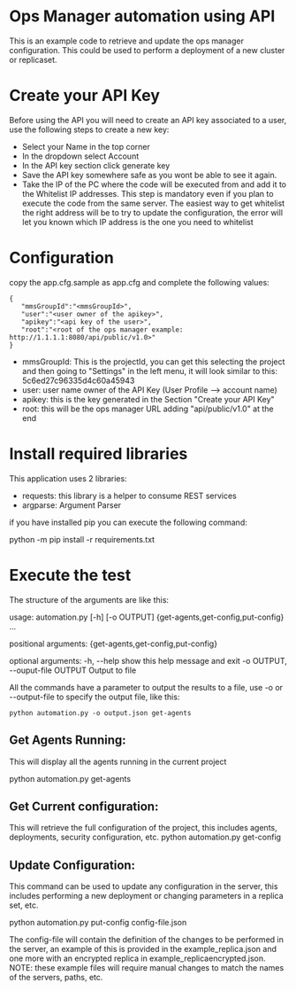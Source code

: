 # Ops Manager automation using API

This is an example code to retrieve and update the ops manager configuration. This could be used to perform a deployment of a new cluster or replicaset.

# Create your API Key

Before using the API you will need to create an API key associated to a user, use the following steps to create a new key:

- Select your Name in the top corner
- In the dropdown select Account
- In the API key section click generate key
- Save the API key somewhere safe as you wont be able to see it again.
- Take the IP of the PC where the code will be executed from and add it to the Whitelist IP addresses. This step is mandatory even if you plan to execute the code from the same server. The easiest way to get whitelist the right address will be to try to update the configuration, the error will let you known which IP address is the one you need to whitelist

# Configuration

copy the app.cfg.sample as app.cfg and complete the following values:

    {
       "mmsGroupId":"<mmsGroupId>",
       "user":"<user owner of the apikey>",
       "apikey":"<api key of the user>",
       "root":"<root of the ops manager example: http://1.1.1.1:8080/api/public/v1.0>"
    }

* mmsGroupId: This is the projectId, you can get this selecting the project and then going to "Settings" in the left menu, it will look similar to this: 5c6ed27c96335d4c60a45943
* user: user name owner of the API Key (User Profile --> account name)
* apikey: this is the key generated in the Section "Create your API Key"
* root: this will be the ops manager URL adding "api/public/v1.0" at the end

# Install required libraries

This application uses 2 libraries:

* requests: this library is a helper to consume REST services
* argparse: Argument Parser

if you have installed pip you can execute the following command:

python -m pip install -r requirements.txt

# Execute the test

The structure of the arguments are like this:

usage: automation.py [-h] [-o OUTPUT] {get-agents,get-config,put-config} ...

positional arguments:
  {get-agents,get-config,put-config}

optional arguments:
  -h, --help            show this help message and exit
  -o OUTPUT, --ouput-file OUTPUT
                        Output to file

All the commands have a parameter to output the results to a file, use -o or --output-file to specify the output file, like this:

    python automation.py -o output.json get-agents

## Get Agents Running:

This will display all the agents running in the current project

python automation.py get-agents

## Get Current configuration:

This will retrieve the full configuration of the project, this includes agents, deployments, security configuration, etc.
python automation.py get-config

## Update Configuration:

This command can be used to update any configuration in the server, this includes performing a new deployment or changing parameters in a replica set, etc.

python automation.py put-config config-file.json

The config-file will contain the definition of the changes to be performed in the server, an example of this is provided in the example_replica.json and one more with an encrypted replica in example_replicaencrypted.json.
NOTE: these example files will require manual changes to match the names of the servers, paths, etc.
